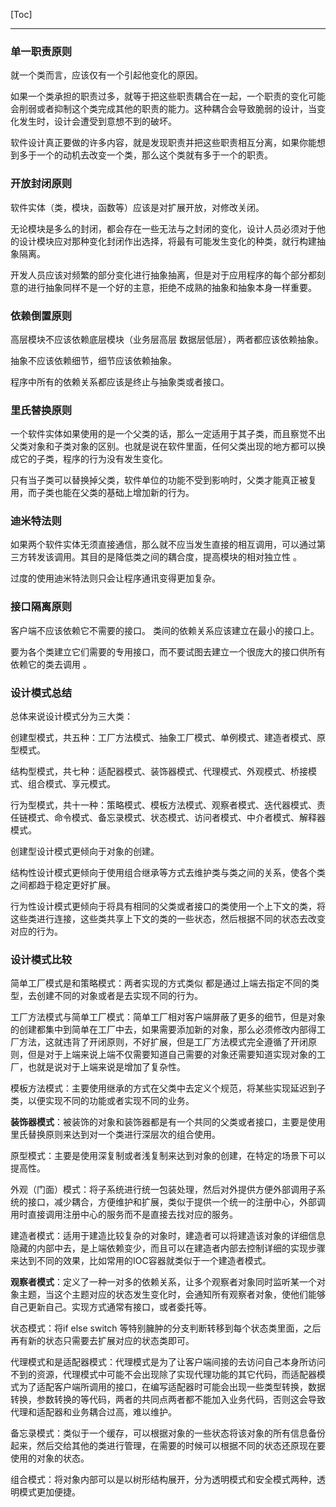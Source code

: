 [Toc]

---

### 单一职责原则

就一个类而言，应该仅有一个引起他变化的原因。

如果一个类承担的职责过多，就等于把这些职责耦合在一起，一个职责的变化可能会削弱或者抑制这个类完成其他的职责的能力。这种耦合会导致脆弱的设计，当变化发生时，设计会遭受到意想不到的破坏。

软件设计真正要做的许多内容，就是发现职责并把这些职责相互分离，如果你能想到多于一个的动机去改变一个类，那么这个类就有多于一个的职责。

### 开放封闭原则

软件实体（类，模块，函数等）应该是对扩展开放，对修改关闭。

无论模块是多么的封闭，都会存在一些无法与之封闭的变化，设计人员必须对于他的设计模块应对那种变化封闭作出选择，将最有可能发生变化的种类，就行构建抽象隔离。

开发人员应该对频繁的部分变化进行抽象抽离，但是对于应用程序的每个部分都刻意的进行抽象同样不是一个好的主意，拒绝不成熟的抽象和抽象本身一样重要。

### 依赖倒置原则

高层模块不应该依赖底层模块（业务层高层 数据层低层），两者都应该依赖抽象。

抽象不应该依赖细节，细节应该依赖抽象。

程序中所有的依赖关系都应该是终止与抽象类或者接口。

### 里氏替换原则

一个软件实体如果使用的是一个父类的话，那么一定适用于其子类，而且察觉不出父类对象和子类对象的区别。也就是说在软件里面，任何父类出现的地方都可以换成它的子类，程序的行为没有发生变化。

只有当子类可以替换掉父类，软件单位的功能不受到影响时，父类才能真正被复用，而子类也能在父类的基础上增加新的行为。

### 迪米特法则

 如果两个软件实体无须直接通信，那么就不应当发生直接的相互调用，可以通过第三方转发该调用。其目的是降低类之间的耦合度，提高模块的相对独立性 。

过度的使用迪米特法则只会让程序通讯变得更加复杂。

### 接口隔离原则

客户端不应该依赖它不需要的接口。
类间的依赖关系应该建立在最小的接口上。 

 要为各个类建立它们需要的专用接口，而不要试图去建立一个很庞大的接口供所有依赖它的类去调用 。

### 设计模式总结

总体来说设计模式分为三大类：

创建型模式，共五种：工厂方法模式、抽象工厂模式、单例模式、建造者模式、原型模式。

结构型模式，共七种：适配器模式、装饰器模式、代理模式、外观模式、桥接模式、组合模式、享元模式。

行为型模式，共十一种：策略模式、模板方法模式、观察者模式、迭代器模式、责任链模式、命令模式、备忘录模式、状态模式、访问者模式、中介者模式、解释器模式。

创建型设计模式更倾向于对象的创建。

结构性设计模式更倾向于使用组合继承等方式去维护类与类之间的关系，使各个类之间都趋于稳定更好扩展。

行为性设计模式更倾向于将具有相同的父类或者接口的类使用一个上下文的类，将这些类进行连接，这些类共享上下文的类的一些状态，然后根据不同的状态去改变对应的行为。

### 设计模式比较

简单工厂模式是和策略模式：两者实现的方式类似 都是通过上端去指定不同的类型，去创建不同的对象或者是去实现不同的行为。

工厂方法模式与简单工厂模式：简单工厂相对客户端屏蔽了更多的细节，但是对象的创建都集中到简单在工厂中去，如果需要添加新的对象，那么必须修改内部得工厂方法，这就违背了开闭原则，不好扩展，但是工厂方法模式完全遵循了开闭原则，但是对于上端来说上端不仅需要知道自己需要的对象还需要知道实现对象的工厂，也就是说对于上端来说是增加了复杂性。

模板方法模式：主要使用继承的方式在父类中去定义个规范，将某些实现延迟到子类，以便实现不同的功能或者实现不同的业务。

**装饰器模式**：被装饰的对象和装饰器都是有一个共同的父类或者接口，主要是使用里氏替换原则来达到对一个类进行深层次的组合使用。

原型模式：主要是使用深复制或者浅复制来达到对象的创建，在特定的场景下可以提高性。

外观（门面）模式：将子系统进行统一包装处理，然后对外提供方便外部调用子系统的接口，减少耦合，方便维护和扩展，类似于提供一个统一的注册中心，外部调用时直接调用注册中心的服务而不是直接去找对应的服务。

建造者模式：适用于建造比较复杂的对象时，建造者可以将建造该对象的详细信息隐藏的内部中去，是上端依赖变少，而且可以在建造者内部去控制详细的实现步骤来达到不同的效果，比如常用的IOC容器就类似于一个建造者模式。

**观察者模式**：定义了一种一对多的依赖关系，让多个观察者对象同时监听某一个对象主题，当这个主题对应的状态发生变化时，会通知所有观察者对象，使他们能够自己更新自己。实现方式通常有接口，或者委托等。

状态模式：将if else switch 等特别臃肿的分支判断转移到每个状态类里面，之后再有新的状态只需要去扩展对应的状态类即可。

代理模式和是适配器模式：代理模式是为了让客户端间接的去访问自己本身所访问不到的资源，代理模式中可能不会出现除了实现代理功能的其它代码，而适配器模式为了适配客户端所调用的接口，在编写适配器时可能会出现一些类型转换，数据转换，参数转换的等代码，两者的共同点两者都不能加入业务代码，否则这会导致代理和适配器和业务耦合过高，难以维护。

备忘录模式：类似于一个缓存，可以根据对象的一些状态将该对象的所有信息备份起来，然后交给其他的类进行管理，在需要的时候可以根据不同的状态还原现在要使用的对象的状态。

组合模式：将对象内部可以是以树形结构展开，分为透明模式和安全模式两种，透明模式更加便捷。